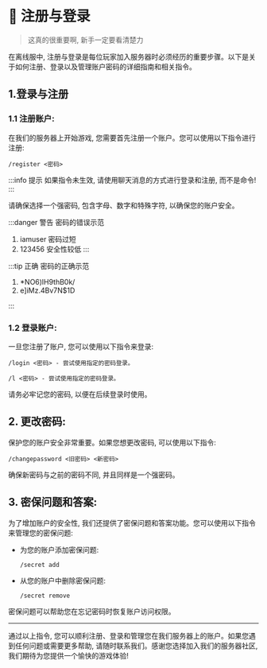 # 🧳 注册与登录
> 这真的很重要啊, 新手一定要看清楚力

在离线服中, 注册与登录是每位玩家加入服务器时必须经历的重要步骤。以下是关于如何注册、登录以及管理账户密码的详细指南和相关指令。

## 1.登录与注册

### **1.1 注册账户:**

在我们的服务器上开始游戏, 您需要首先注册一个账户。您可以使用以下指令进行注册: 

```
/register <密码>
```

:::info 提示
如果指令未生效, 请使用聊天消息的方式进行登录和注册, 而不是命令!
:::

请确保选择一个强密码, 包含字母、数字和特殊字符, 以确保您的账户安全。

:::danger 警告
密码的错误示范

1. iamuser 密码过短
2. 123456 安全性较低
:::

:::tip 正确
密码的正确示范

1. *NO6)lH9thB0k/
2. e]iMz.4Bv7N$1D

:::

### **1.2 登录账户:**

一旦您注册了账户, 您可以使用以下指令来登录: 

```
/login <密码> - 尝试使用指定的密码登录。
```

```
/l <密码> - 尝试使用指定的密码登录。
```

请务必牢记您的密码, 以便在后续登录时使用。

## **2. 更改密码:**

保护您的账户安全非常重要。如果您想更改密码, 可以使用以下指令: 

```
/changepassword <旧密码> <新密码>
```

确保新密码与之前的密码不同, 并且同样是一个强密码。

## **3. 密保问题和答案:**

为了增加账户的安全性, 我们还提供了密保问题和答案功能。您可以使用以下指令来管理您的密保问题: 

*   为您的账户添加密保问题: 

    ```
    /secret add
    ```
*   从您的账户中删除密保问题: 

    ```
    /secret remove
    ```

密保问题可以帮助您在忘记密码时恢复账户访问权限。

---

通过以上指令, 您可以顺利注册、登录和管理您在我们服务器上的账户。如果您遇到任何问题或需要更多帮助, 请随时联系我们。感谢您选择加入我们的服务器社区, 我们期待为您提供一个愉快的游戏体验! 

